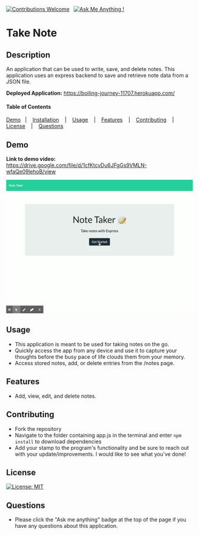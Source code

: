 [![Contributions Welcome](https://img.shields.io/badge/Contributions-Welcome-green.svg)](https://github.com/keycole)&nbsp;&nbsp;&nbsp;[![Ask Me Anything !](https://img.shields.io/badge/Ask%20me-anything-1abc9c.svg)](mailto:nicole.graiff@gmail.com)

# Take Note

## Description
 An application that can be used to write, save, and delete notes. This application uses an express backend to save and retrieve note data from a JSON file.

**Deployed Application:** https://boiling-journey-11707.herokuapp.com/

#### Table of Contents

[Demo](#demo) &nbsp;&nbsp;| &nbsp;&nbsp; [Installation](#installation) &nbsp;&nbsp; | &nbsp;&nbsp; [Usage](#usage) &nbsp;&nbsp; | &nbsp;&nbsp; [Features](#features) &nbsp;&nbsp; | &nbsp;&nbsp; [Contributing](#contributing) &nbsp;&nbsp; | &nbsp;&nbsp; [License](#license) &nbsp;&nbsp; |  &nbsp;&nbsp; [Questions](#questions)

## Demo

**Link to demo video:** https://drive.google.com/file/d/1cfKtcvDu6JFgGs9VMLN-wfaQe09lehoB/view

![Demo GIF](readmeImages/takenoteDemo.gif)

## Usage

- This application is meant to be used for taking notes on the go.
- Quickly access the app from any device and use it to capture your thoughts before the busy pace of life clouds them from your memory.
- Access stored notes, add, or delete entries from the /notes page. 

## Features
- Add, view, edit, and delete notes.

## Contributing

- Fork the repository
- Navigate to the folder containing app.js in the terminal and enter ```npm install``` to download dependencies
- Add your stamp to the program's functionality and be sure to reach out with your update/improvements. I would like to see what you've done! 

## License

[![License: MIT](https://img.shields.io/badge/License-MIT-yellow.svg)](https://opensource.org/licenses/MIT)

## Questions

- Please click the "Ask me anything" badge at the top of the page if you have any questions about this application.